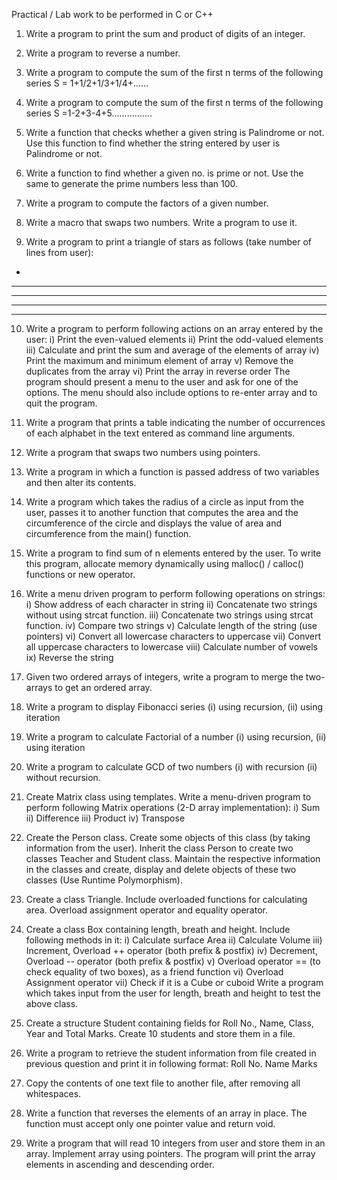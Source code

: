 Practical / Lab work to be performed in C or C++

1. Write a program to print the sum and product of digits of an integer.

2. Write a program to reverse a number.

3. Write a program to compute the sum of the first n terms of the following series 
 S = 1+1/2+1/3+1/4+……
 
4. Write a program to compute the sum of the first n terms of the following series 
 S =1-2+3-4+5…………….
 
5. Write a function that checks whether a given string is Palindrome or not. Use this function to 
find whether the string entered by user is Palindrome or not.

6. Write a function to find whether a given no. is prime or not. Use the same to generate the prime 
numbers less than 100.

7. Write a program to compute the factors of a given number.

8. Write a macro that swaps two numbers. Write a program to use it.

9. Write a program to print a triangle of stars as follows (take number of lines from user):
*
***
*****
*******
*********

10. Write a program to perform following actions on an array entered by the user:
i) Print the even-valued elements
ii) Print the odd-valued elements
iii) Calculate and print the sum and average of the elements of array
iv) Print the maximum and minimum element of array
v) Remove the duplicates from the array
vi) Print the array in reverse order
 The program should present a menu to the user and ask for one of the options. The menu 
 should also include options to re-enter array and to quit the program.
 
11. Write a program that prints a table indicating the number of occurrences of each alphabet in 
the text entered as command line arguments.

12. Write a program that swaps two numbers using pointers.

13. Write a program in which a function is passed address of two variables and then alter its 
contents.

14. Write a program which takes the radius of a circle as input from the user, passes it to another 
function that computes the area and the circumference of the circle and displays the value of 
area and circumference from the main() function.

15. Write a program to find sum of n elements entered by the user. To write this program, 
allocate memory dynamically using malloc() / calloc() functions or new operator.

16. Write a menu driven program to perform following operations on strings:
i) Show address of each character in string
ii) Concatenate two strings without using strcat function.
iii) Concatenate two strings using strcat function.
iv) Compare two strings
v) Calculate length of the string (use pointers)
vi) Convert all lowercase characters to uppercase
vii) Convert all uppercase characters to lowercase
viii) Calculate number of vowels
ix) Reverse the string

17. Given two ordered arrays of integers, write a program to merge the two-arrays to get 
an ordered array.

18. Write a program to display Fibonacci series (i) using recursion, (ii) using iteration

19. Write a program to calculate Factorial of a number (i) using recursion, (ii) using iteration

20. Write a program to calculate GCD of two numbers (i) with recursion (ii) without recursion.

21. Create Matrix class using templates. Write a menu-driven program to perform following 
Matrix operations (2-D array implementation):
 i) Sum ii) Difference iii) Product iv) Transpose
 
22. Create the Person class. Create some objects of this class (by taking information from the 
user). Inherit the class Person to create two classes Teacher and Student class. Maintain the 
respective information in the classes and create, display and delete objects of these two 
classes (Use Runtime Polymorphism).

23. Create a class Triangle. Include overloaded functions for calculating area. Overload assignment 
operator and equality operator.

24. Create a class Box containing length, breath and height. Include following methods in it:
i) Calculate surface Area
ii) Calculate Volume
iii) Increment, Overload ++ operator (both prefix & postfix)
iv) Decrement, Overload -- operator (both prefix & postfix)
v) Overload operator == (to check equality of two boxes), as a friend function
vi) Overload Assignment operator
vii) Check if it is a Cube or cuboid
 Write a program which takes input from the user for length, breath and height to test the 
 above class.
 
25. Create a structure Student containing fields for Roll No., Name, Class, Year and Total 
 Marks. Create 10 students and store them in a file.
 
26. Write a program to retrieve the student information from file created in previous question and 
 print it in following format:
Roll No. Name Marks

27. Copy the contents of one text file to another file, after removing all whitespaces.

28. Write a function that reverses the elements of an array in place. The function must accept 
 only one pointer value and return void.
 
29. Write a program that will read 10 integers from user and store them in an array. Implement 
array using pointers. The program will print the array elements in ascending and descending 
order.
